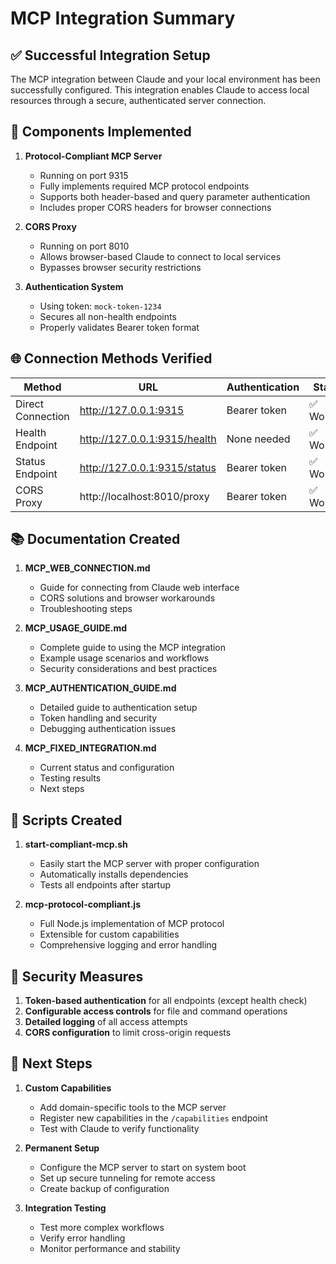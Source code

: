 # MCP Integration Summary

## ✅ Successful Integration Setup

The MCP integration between Claude and your local environment has been successfully configured. This integration enables Claude to access local resources through a secure, authenticated server connection.

## 🔧 Components Implemented

1. **Protocol-Compliant MCP Server**
   - Running on port 9315
   - Fully implements required MCP protocol endpoints
   - Supports both header-based and query parameter authentication
   - Includes proper CORS headers for browser connections

2. **CORS Proxy**
   - Running on port 8010
   - Allows browser-based Claude to connect to local services
   - Bypasses browser security restrictions

3. **Authentication System**
   - Using token: `mock-token-1234`
   - Secures all non-health endpoints
   - Properly validates Bearer token format

## 🌐 Connection Methods Verified

| Method | URL | Authentication | Status |
|--------|-----|----------------|--------|
| Direct Connection | http://127.0.0.1:9315 | Bearer token | ✅ Working |
| Health Endpoint | http://127.0.0.1:9315/health | None needed | ✅ Working |
| Status Endpoint | http://127.0.0.1:9315/status | Bearer token | ✅ Working |
| CORS Proxy | http://localhost:8010/proxy | Bearer token | ✅ Working |

## 📚 Documentation Created

1. **MCP_WEB_CONNECTION.md**
   - Guide for connecting from Claude web interface
   - CORS solutions and browser workarounds
   - Troubleshooting steps

2. **MCP_USAGE_GUIDE.md**
   - Complete guide to using the MCP integration
   - Example usage scenarios and workflows
   - Security considerations and best practices

3. **MCP_AUTHENTICATION_GUIDE.md**
   - Detailed guide to authentication setup
   - Token handling and security
   - Debugging authentication issues

4. **MCP_FIXED_INTEGRATION.md**
   - Current status and configuration
   - Testing results
   - Next steps

## 🚀 Scripts Created

1. **start-compliant-mcp.sh**
   - Easily start the MCP server with proper configuration
   - Automatically installs dependencies
   - Tests all endpoints after startup

2. **mcp-protocol-compliant.js**
   - Full Node.js implementation of MCP protocol
   - Extensible for custom capabilities
   - Comprehensive logging and error handling

## 🔐 Security Measures

1. **Token-based authentication** for all endpoints (except health check)
2. **Configurable access controls** for file and command operations
3. **Detailed logging** of all access attempts
4. **CORS configuration** to limit cross-origin requests

## 🧩 Next Steps

1. **Custom Capabilities**
   - Add domain-specific tools to the MCP server
   - Register new capabilities in the `/capabilities` endpoint
   - Test with Claude to verify functionality

2. **Permanent Setup**
   - Configure the MCP server to start on system boot
   - Set up secure tunneling for remote access
   - Create backup of configuration

3. **Integration Testing**
   - Test more complex workflows
   - Verify error handling
   - Monitor performance and stability